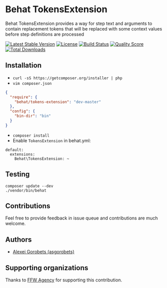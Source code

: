 # Behat TokensExtension

Behat TokensExtension provides a way for step text and arguments to contain replacement tokens that will be replaced with some context values before step definitions are processed

[![Latest Stable Version](https://poser.pugx.org/behat/tokens-extension/v/stable)](https://packagist.org/packages/behat/tokens-extension)
[![License](https://poser.pugx.org/behat/tokens-extension/license)](https://packagist.org/packages/behat/tokens-extension)
[![Build Status](https://img.shields.io/travis/asgorobets/TokensExtension/master.svg?style=flat)](https://travis-ci.org/asgorobets/TokensExtension)
[![Quality Score](https://img.shields.io/scrutinizer/g/asgorobets/TokensExtension.svg?style=flat)](https://scrutinizer-ci.com/g/asgorobets/TokensExtension)
[![Total Downloads](https://poser.pugx.org/behat/tokens-extension/downloads)](https://packagist.org/packages/behat/tokens-extension)

## Installation

- `curl -sS https://getcomposer.org/installer | php`
- `vim composer.json`
```json
{
  "require": {
    "behat/tokens-extension": "dev-master"
  },
  "config": {
    "bin-dir": "bin"
  }
}
```
- `composer install`
- Enable `TokensExtension` in behat.yml:
```
default:
  extensions:
    Behat\TokensExtension: ~
```

## Testing

```shell
composer update --dev
./vendor/bin/behat
```

## Contributions

Feel free to provide feedback in issue queue and contributions are much welcome.

## Authors

- [Alexei Gorobets (asgorobets)](https://github.com/asgorobets)

## Supporting organizations

Thanks to [FFW Agency](http://www.ffwagency.com/) for supporting this contribution.
